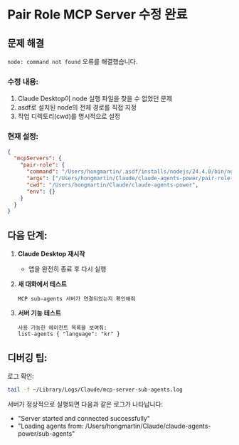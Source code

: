 # Pair Role MCP Server 수정 완료

## 문제 해결

`node: command not found` 오류를 해결했습니다.

### 수정 내용:
1. Claude Desktop이 node 실행 파일을 찾을 수 없었던 문제
2. asdf로 설치된 node의 전체 경로를 직접 지정
3. 작업 디렉토리(cwd)를 명시적으로 설정

### 현재 설정:
```json
{
  "mcpServers": {
    "pair-role": {
      "command": "/Users/hongmartin/.asdf/installs/nodejs/24.4.0/bin/node",
      "args": ["/Users/hongmartin/Claude/claude-agents-power/pair-role-mcp-server/dist/index.js"],
      "cwd": "/Users/hongmartin/Claude/claude-agents-power",
      "env": {}
    }
  }
}
```

## 다음 단계:

1. **Claude Desktop 재시작**
   - 앱을 완전히 종료 후 다시 실행

2. **새 대화에서 테스트**
   ```
   MCP sub-agents 서버가 연결되었는지 확인해줘
   ```

3. **서버 기능 테스트**
   ```
   사용 가능한 에이전트 목록을 보여줘:
   list-agents { "language": "kr" }
   ```

## 디버깅 팁:

로그 확인:
```bash
tail -f ~/Library/Logs/Claude/mcp-server-sub-agents.log
```

서버가 정상적으로 실행되면 다음과 같은 로그가 나타납니다:
- "Server started and connected successfully"
- "Loading agents from: /Users/hongmartin/Claude/claude-agents-power/sub-agents"